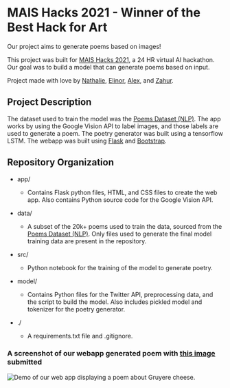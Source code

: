 # MAIS Hacks 2021 - Winner of the Best Hack for Art

Our project aims to generate poems based on images!

This project was built for [MAIS Hacks 2021](https://maishacks.com/), a 24 HR virtual AI hackathon. Our goal was to build a model that can generate poems based on input. 

Project made with love by [Nathalie](https://github.com/nredick), [Elinor](https://github.com/elinorpd), [Alex](https://github.com/allu5662), and [Zahur](https://github.com/croissantfriend).

## Project Description

The dataset used to train the model was the [Poems Dataset (NLP)](https://www.kaggle.com/michaelarman/poemsdataset). The app works by using the Google Vision API to label images, and those labels are used to generate a poem. The poetry generator was built using a tensorflow LSTM. The webapp was built using [Flask](https://flask.palletsprojects.com/en/1.1.x/) and [Bootstrap](https://getbootstrap.com/).

## Repository Organization

- app/
  - Contains Flask python files, HTML, and CSS files to create the web app. Also contains Python source code for the Google Vision API.

- data/
  - A subset of the 20k+ poems used to train the data, sourced from the [Poems Dataset (NLP)](https://www.kaggle.com/michaelarman/poemsdataset). Only files used to generate the final model training data are present in the repository.

- src/
  - Python notebook for the training of the model to generate poetry.  

- model/
  - Contains Python files for the Twitter API, preprocessing data, and the script to build the model. Also includes pickled model and tokenizer for the poetry generator.

- ./ 
  - A requirements.txt file and .gitignore. 

### A screenshot of our webapp generated poem with [this image](https://webstockreview.net/images/cheese-clipart-yellow-cheese-21.jpg) submitted

![Demo of our web app displaying a poem about Gruyere cheese.](https://github.com/nredick/mais-hacks-2021/blob/main/sample_images/Gruyere_poem.png)
